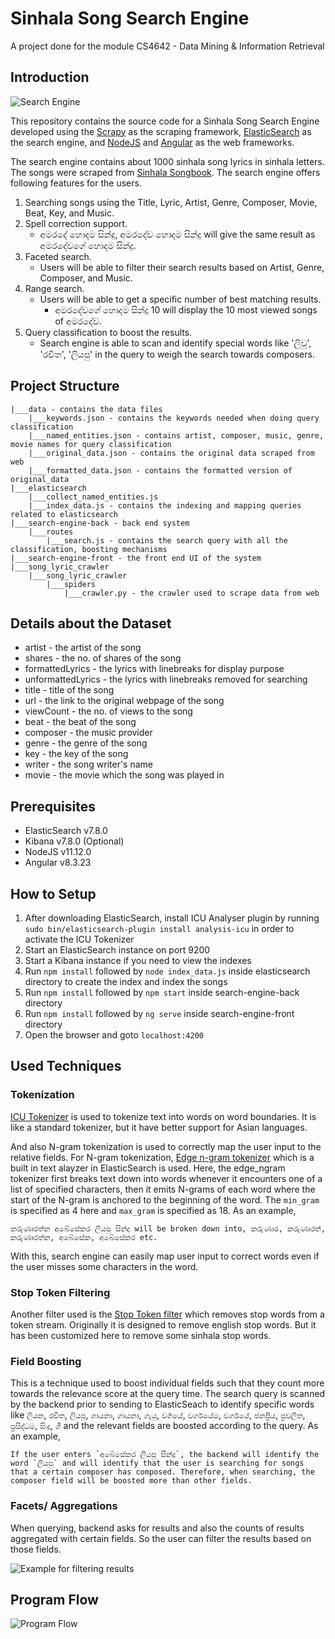 # Sinhala Song Search Engine
A project done for the module CS4642 - Data Mining &amp; Information Retrieval

## Introduction

![Search Engine](resources/home_ex.png)

This repository contains the source code for a Sinhala Song Search Engine developed using the [Scrapy](https://scrapy.org/) as the scraping framework, [ElasticSearch](https://www.elastic.co/) as the search engine, and [NodeJS](https://nodejs.org/en/) and [Angular](https://angular.io/) as the web frameworks.

The search engine contains about 1000 sinhala song lyrics in sinhala letters. The songs were scraped from [Sinhala Songbook](https://sinhalasongbook.com/). The search engine offers following features for the users.

1. Searching songs using the Title, Lyric, Artist, Genre, Composer, Movie, Beat, Key, and Music.
2. Spell correction support.
    * අමරදේ හොදම සින්දු, අමරදේව හොදම සින්දු will give the same result as අමරදේවගේ හොදම සින්දු.
3. Faceted search.
    * Users will be able to filter their search results based on Artist, Genre, Composer, and Music.
4. Range search.
    * Users will be able to get a specific number of best matching results.
        * අමරදේවගේ හොදම සින්දු 10 will display the 10 most viewed songs of අමරදේව.
5. Query classification to boost the results.
    * Search engine is able to scan and identify special words like 'ලිවූ', 'රචිත', 'ලියපු' in the query to weigh the search towards composers.

## Project Structure
```
|___data - contains the data files
    |___keywords.json - contains the keywords needed when doing query classification
    |___named_entities.json - contains artist, composer, music, genre, movie names for query classification
    |___original_data.json - contains the original data scraped from web
    |___formatted_data.json - contains the formatted version of original_data
|___elasticsearch
    |___collect_named_entities.js
    |___index_data.js - contains the indexing and mapping queries related to elasticsearch
|___search-engine-back - back end system
    |___routes
        |___search.js - contains the search query with all the classification, boosting mechanisms
|___search-engine-front - the front end UI of the system
|___song_lyric_crawler
    |___song_lyric_crawler
        |___spiders
            |___crawler.py - the crawler used to scrape data from web
```

## Details about the Dataset

* artist - the artist of the song
* shares - the no. of shares of the song
* formattedLyrics - the lyrics with linebreaks for display purpose
* unformattedLyrics - the lyrics with linebreaks removed for searching
* title - title of the song
* url - the link to the original webpage of the song
* viewCount - the no. of views to the song
* beat - the beat of the song
* composer - the music provider
* genre - the genre of the song
* key - the key of the song
* writer - the song writer's name
* movie - the movie which the song was played in

## Prerequisites

* ElasticSearch v7.8.0
* Kibana v7.8.0 (Optional)
* NodeJS v11.12.0
* Angular v8.3.23

## How to Setup

1. After downloading ElasticSearch, install ICU Analyser plugin by running ```sudo bin/elasticsearch-plugin install analysis-icu``` in order to activate the ICU Tokenizer
1. Start an ElasticSearch instance on port 9200
2. Start a Kibana instance if you need to view the indexes
3. Run `npm install` followed by `node index_data.js` inside elasticsearch directory to create the index and index the songs
4. Run `npm install` followed by `npm start` inside search-engine-back directory
5. Run `npm install` followed by `ng serve` inside search-engine-front directory
6. Open the browser and goto `localhost:4200`

## Used Techniques

### Tokenization

[ICU Tokenizer](https://www.elastic.co/guide/en/elasticsearch/plugins/current/analysis-icu-tokenizer.html) is used to tokenize text into words on word boundaries. It is like a standard tokenizer, but it have better support for Asian languages.

And also N-gram tokenization is used to correctly map the user input to the relative fields. For N-gram tokenization, [Edge n-gram tokenizer](https://www.elastic.co/guide/en/elasticsearch/reference/current/analysis-edgengram-tokenizer.html#analysis-edgengram-tokenizer) which is a built in text alayzer in ElasticSearch is used. Here, the edge_ngram tokenizer first breaks text down into words whenever it encounters one of a list of specified characters, then it emits N-grams of each word where the start of the N-gram is anchored to the beginning of the word. The `min_gram` is specified as 4 here and `max_gram` is specified as 18. As an example, 

    කරුණාරත්න අබේසේකර ලියපු සින්දු will be broken down into, කරුණාර, කරුණාරත්, කරුණාරත්න, අබේසේක, අබේසේකර etc.

With this, search engine can easily map user input to correct words even if the user misses some characters in the word.

### Stop Token Filtering

Another filter used is the [Stop Token filter](https://www.elastic.co/guide/en/elasticsearch/reference/current/analysis-stop-tokenfilter.html#analysis-stop-tokenfilter-stop-words-by-lang) which removes stop words from a token stream. Originally it is designed to remove english stop words. But it has been customized here to remove some sinhala stop words.

### Field Boosting

This is a technique used to boost individual fields such that they count more towards the relevance score at the query time. The search query is scanned by the backend prior to sending to ElasticSeach to identify specific words like `ලියන`, `රචිත`, `ලියපු`, `ගායනා`, `ගායනා`, `ගැයු`, `වර්‍ගයේ`, `වර්ගයේම`, `වර්ගයේ`, `ජනප්‍රිය`, `ප්‍රචලිත`, `ප්‍රසිද්ධම`, `සිංදු`, `ගී` and the relevant fields are boosted according to the query. As an example,

    If the user enters `අබේසේකර ලියපු සින්දු`, the backend will identify the word `ලියපු` and will identify that the user is searching for songs that a certain composer has composed. Therefore, when searching, the composer field will be boosted more than other fields.

### Facets/ Aggregations

When querying, backend asks for results and also the counts of results aggregated with certain fields. So the user can filter the results based on those fields.

![Example for filtering results](resources/filtering_ex.png)

## Program Flow

![Program Flow](resources/program_flow_ex.png)
